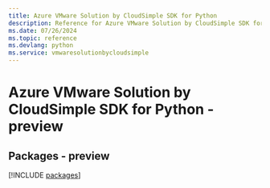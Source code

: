 ```yaml
---
title: Azure VMware Solution by CloudSimple SDK for Python
description: Reference for Azure VMware Solution by CloudSimple SDK for Python
ms.date: 07/26/2024
ms.topic: reference
ms.devlang: python
ms.service: vmwaresolutionbycloudsimple
---
```

# Azure VMware Solution by CloudSimple SDK for Python - preview
## Packages - preview
[!INCLUDE [packages](vmware-solution-by-cloudsimple-index.md)]